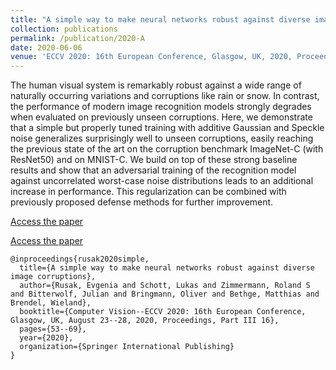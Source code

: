 ```yaml
---
title: "A simple way to make neural networks robust against diverse image corruptions"
collection: publications
permalink: /publication/2020-A
date: 2020-06-06
venue: 'ECCV 2020: 16th European Conference, Glasgow, UK, 2020, Proceedings, Part III 16'
---
```


The human visual system is remarkably robust against a wide range of naturally occurring variations and corruptions like rain or snow. In contrast, the performance of modern image recognition models strongly degrades when evaluated on previously unseen corruptions. Here, we demonstrate that a simple but properly tuned training with additive Gaussian and Speckle noise generalizes surprisingly well to unseen corruptions, easily reaching the previous state of the art on the corruption benchmark ImageNet-C (with ResNet50) and on MNIST-C. We build on top of these strong baseline results and show that an adversarial training of the recognition model against uncorrelated worst-case noise distributions leads to an additional increase in performance. This regularization can be combined with previously proposed defense methods for further improvement.

[Access the paper](https://arxiv.org/abs/2001.06057)

[Access the paper](https://github.com/bethgelab/game-of-noise)

```
@inproceedings{rusak2020simple,
  title={A simple way to make neural networks robust against diverse image corruptions},
  author={Rusak, Evgenia and Schott, Lukas and Zimmermann, Roland S and Bitterwolf, Julian and Bringmann, Oliver and Bethge, Matthias and Brendel, Wieland},
  booktitle={Computer Vision--ECCV 2020: 16th European Conference, Glasgow, UK, August 23--28, 2020, Proceedings, Part III 16},
  pages={53--69},
  year={2020},
  organization={Springer International Publishing}
}
```